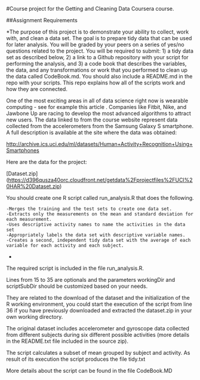 #Course project for the Getting and Cleaning Data Coursera course.

##Assignment Requirements

*The purpose of this project is to demonstrate your ability to collect, work with, and clean a data set. The goal is to prepare tidy data that can be used for later analysis. You will be graded by your peers on a series of yes/no questions related to the project. You will be required to submit: 1) a tidy data set as described below, 2) a link to a Github repository with your script for performing the analysis, and 3) a code book that describes the variables, the data, and any transformations or work that you performed to clean up the data called CodeBook.md. You should also include a README.md in the repo with your scripts. This repo explains how all of the scripts work and how they are connected. 

One of the most exciting areas in all of data science right now is wearable computing - see for example this article . Companies like Fitbit, Nike, and Jawbone Up are racing to develop the most advanced algorithms to attract new users. The data linked to from the course website represent data collected from the accelerometers from the Samsung Galaxy S smartphone. A full description is available at the site where the data was obtained:

http://archive.ics.uci.edu/ml/datasets/Human+Activity+Recognition+Using+Smartphones

Here are the data for the project:

[Dataset.zip] (https://d396qusza40orc.cloudfront.net/getdata%2Fprojectfiles%2FUCI%20HAR%20Dataset.zip)

You should create one R script called run_analysis.R that does the following. 

    -Merges the training and the test sets to create one data set.
    -Extracts only the measurements on the mean and standard deviation for each measurement. 
    -Uses descriptive activity names to name the activities in the data set
    -Appropriately labels the data set with descriptive variable names. 
    -Creates a second, independent tidy data set with the average of each variable for each activity and each subject. 
*

The required script is included in the file run_analysis.R.

Lines from 15 to 35 are optionals and the parameters workingDir and scriptSubDir should be customized based on your needs.

They are related to the download of the dataset and the initialization of the R working environment, 
you could start the execution of the script from line 36 if you have previously downloaded and extracted the dataset.zip in your own working directory.

The original dataset includes accelerometer and gyroscope data collected from different subjects during six different possible activities
(more details in the README.txt file included in the source zip).

The script calculates a subset of mean grouped by subject and activity.
As result of its execution the script produces the file tidy.txt

More details about the script can be found in the file CodeBook.MD